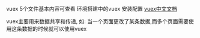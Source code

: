 vuex 5个文件基本内容可查看  环境搭建中的vuex 安装配置
[vuex中文文档](https://vuex.vuejs.org/zh/)

vuex主要用来数据共享和传递, 如: 当一个页面更改了某条数据,而多个页面需要使用这条数据的时候就可以使用vuex